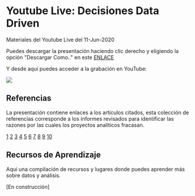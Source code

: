 # Youtube Live: Decisiones Data Driven

Materiales del Youtube Live del 11-Jun-2020

Puedes descargar la presentación haciendo clic derecho y eligiendo la opción "Descargar Como.." en este [ENLACE](docs/Decisiones_Data_Driven.pdf)

Y desde aquí puedes acceder a la grabación en YouTube:

[![](http://img.youtube.com/vi/m_ItiuU7tEI/0.jpg)](http://www.youtube.com/watch?v=m_ItiuU7tEI "")


## Referencias

La presentación contiene enlaces a los artículos citados, esta colección de referencias corresponde a los informes revisados para identificar las razones por las cuales los proyectos analíticos fracasan.


[1](https://www.infoworld.com/article/3393467/4-reasons-big-data-projects-failand-4-ways-to-succeed.html)
[2](https://www.techrepublic.com/article/85-of-big-data-projects-fail-but-your-developers-can-help-yours-succeed/)
[3](https://www.digitalnewsasia.com/insights/why-85-big-data-projects-fail)
[4](https://designingforanalytics.com/resources/failure-rates-for-analytics-bi-iot-and-big-data-projects-85-yikes/)
[5](https://venturebeat.com/2019/07/19/why-do-87-of-data-science-projects-never-make-it-into-production/)
[6](https://www.forbes.com/sites/bernardmarr/2015/03/17/where-big-data-projects-fail/#b3a8eb239f62)
[7](https://www.information-age.com/big-data-projects-fail-123468000/)
[8](https://www.eweek.com/big-data-and-analytics/five-reasons-why-your-data-science-project-is-likely-to-fail)
[9](https://www.informationweek.com/big-data/big-data-analytics/8-reasons-big-data-projects-fail/a/d-id/1297842)
[10](https://designingforanalytics.com/resources/failure-rates-for-analytics-bi-iot-and-big-data-projects-85-yikes/)




## Recursos de Aprendizaje

Aqui una compilación de recursos y lugares donde puedes aprender más sobre datos y análisis.

[En construcción]

